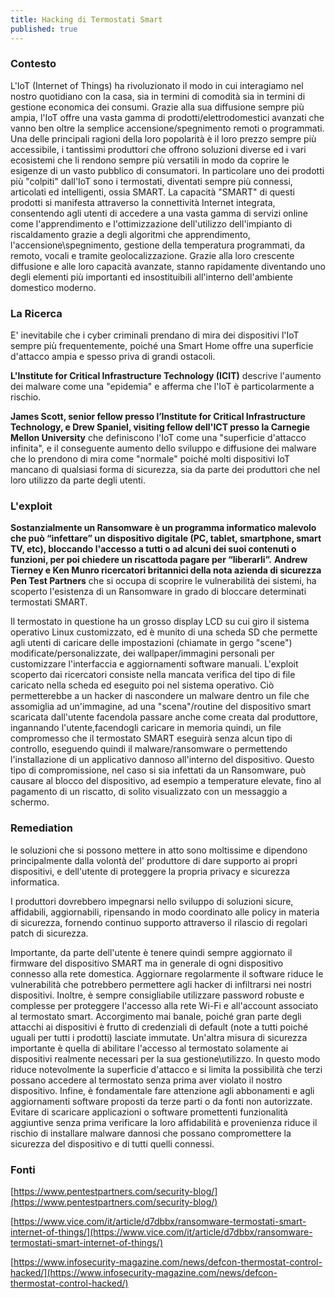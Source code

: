 ```yaml
---
title: Hacking di Termostati Smart
published: true
---
```


### Contesto

L'IoT (Internet of Things) ha rivoluzionato il modo in cui interagiamo nel nostro quotidiano con la casa, sia in termini di comodità sia in termini di gestione economica dei consumi. Grazie alla sua diffusione sempre più ampia, l'IoT offre una vasta gamma di prodotti/elettrodomestici avanzati che vanno ben oltre la semplice accensione/spegnimento remoti o programmati. Una delle principali ragioni della loro popolarità è il loro prezzo sempre più accessibile, i tantissimi produttori che offrono soluzioni diverse ed i vari ecosistemi che li rendono sempre più versatili in modo da coprire le esigenze di un vasto pubblico di consumatori. In particolare uno dei prodotti più "colpiti" dall'IoT sono i termostati, diventati sempre più connessi, articolati ed intelligenti, ossia SMART. La capacità "SMART" di questi prodotti si manifesta attraverso la connettività Internet integrata, consentendo agli utenti di accedere a una vasta gamma di servizi online come l'apprendimento e l'ottimizzazione dell'utilizzo dell'impianto di riscaldamento grazie a degli algoritmi che apprendimento, l'accensione\spegnimento, gestione della temperatura programmati, da remoto, vocali e tramite geolocalizzazione. Grazie alla loro crescente diffusione e alle loro capacità avanzate, stanno rapidamente diventando uno degli elementi più importanti ed insostituibili all'interno dell'ambiente domestico moderno.

### La Ricerca

E' inevitabile che i cyber criminali prendano di mira dei dispositivi l'IoT sempre più frequentemente, poiché una Smart Home offre una superficie d'attacco ampia e spesso priva di grandi ostacoli. 

**L'Institute for Critical Infrastructure Technology (ICIT)** descrive l'aumento dei malware come una "epidemia" e afferma che l'IoT è particolarmente a rischio. 

**James Scott, senior fellow presso l’Institute for Critical Infrastructure Technology, e Drew Spaniel, visiting fellow dell'ICT presso la Carnegie Mellon University** che definiscono l'IoT come una "superficie d'attacco infinita", e il conseguente aumento dello sviluppo e diffusione dei 
malware che lo prendono di mira come "normale"  poiché molti dispositivi IoT mancano di qualsiasi forma di sicurezza, sia da parte dei produttori che nel loro utilizzo da parte degli utenti.  

### L'exploit

**Sostanzialmente un Ransomware è un programma informatico malevolo che può “infettare” un dispositivo digitale (PC, tablet, smartphone, smart TV, etc), bloccando l'accesso a tutti o ad alcuni dei suoi contenuti o funzioni, per poi chiedere un riscattoda pagare per “liberarli”.**
**Andrew Tierney e Ken Munro ricercatori britannici della nota azienda di sicurezza Pen Test Partners** che si occupa di scoprire le vulnerabilità dei sistemi, ha scoperto l'esistenza di un Ransomware in grado di bloccare determinati termostati SMART. 

Il termostato in questione ha un grosso display LCD su cui giro il sistema operativo Linux customizzato, ed è munito di una scheda SD che permette agli utenti di caricare delle impostazioni (chiamate in gergo "scene") modificate/personalizzate, dei wallpaper/immagini personali per customizzare l'interfaccia
e aggiornamenti software manuali.
L'exploit scoperto dai ricercatori consiste nella mancata verifica del tipo di file caricato nella scheda ed eseguito poi nel sistema operativo. Ciò permetterebbe a un hacker di nascondere un malware dentro un file che assomiglia ad un'immagine, ad una "scena"/routine del dispositivo smart scaricata dall'utente facendola passare anche come creata dal produttore, ingannando l'utente,facendogli caricare in memoria quindi, un file compromesso che il termostato SMART eseguirà senza alcun tipo di controllo, eseguendo quindi il malware/ransomware o permettendo l'installazione di un applicativo dannoso all'interno del dispositivo. 
Questo tipo di compromissione, nel caso si sia infettati da un Ransomware, può causare al blocco del dispositivo, ad esempio a temperature elevate, fino al pagamento di un riscatto, di solito visualizzato con un messaggio a schermo.

### Remediation

le soluzioni che si possono mettere in atto sono moltissime e dipendono principalmente dalla volontà del' produttore di dare supporto ai propri dispositivi, e dell'utente di proteggere la propria privacy e sicurezza informatica.

I produttori dovrebbero impegnarsi nello sviluppo di soluzioni sicure, affidabili, aggiornabili, ripensando in modo coordinato alle policy in materia di sicurezza, fornendo continuo supporto attraverso il rilascio di regolari patch di sicurezza.

Importante, da parte dell'utente è tenere quindi sempre aggiornato il firmware del dispositivo SMART ma in generale di ogni dispositivo connesso alla rete domestica. Aggiornare regolarmente il software riduce le vulnerabilità che potrebbero permettere agli hacker di infiltrarsi nei nostri dispositivi. 
Inoltre, è sempre consigliabile utilizzare password robuste e complesse per proteggere l'accesso alla rete Wi-Fi e all'account associato al termostato smart. Accorgimento mai banale, poiché gran parte degli attacchi ai dispositivi è frutto di credenziali di default (note a tutti poiché uguali per tutti i prodotti) lasciate immutate.
Un'altra misura di sicurezza importante è quella di abilitare l'accesso al termostato solamente ai dispositivi realmente necessari per la sua gestione\utilizzo. In questo modo riduce notevolmente la superficie d'attacco e si limita la possibilità che terzi possano accedere al termostato senza prima aver violato il nostro dispositivo.
Infine, è fondamentale fare attenzione agli abbonamenti e agli aggiornamenti software proposti da terze parti o da fonti non autorizzate.
Evitare di scaricare applicazioni o software promettenti funzionalità aggiuntive senza prima verificare la loro affidabilità e provenienza riduce il rischio di installare malware dannosi che possano compromettere la sicurezza del dispositivo e di tutti quelli connessi.

### Fonti

[https://www.pentestpartners.com/security-blog/](https://www.pentestpartners.com/security-blog/)

[https://www.vice.com/it/article/d7dbbx/ransomware-termostati-smart-internet-of-things/](https://www.vice.com/it/article/d7dbbx/ransomware-termostati-smart-internet-of-things/)

[https://www.infosecurity-magazine.com/news/defcon-thermostat-control-hacked/](https://www.infosecurity-magazine.com/news/defcon-thermostat-control-hacked/)

